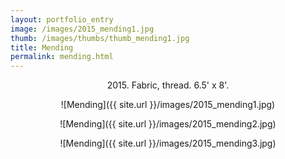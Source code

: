 ```yaml
---
layout: portfolio_entry
image: /images/2015_mending1.jpg
thumb: /images/thumbs/thumb_mending1.jpg
title: Mending
permalink: mending.html
---
```

<!--description-->
<div style="text-align:center" markdown="1">

2015\. Fabric, thread.  6.5' x 8'.

![Mending]({{ site.url }}/images/2015_mending1.jpg)


![Mending]({{ site.url }}/images/2015_mending2.jpg)


![Mending]({{ site.url }}/images/2015_mending3.jpg)

</div>